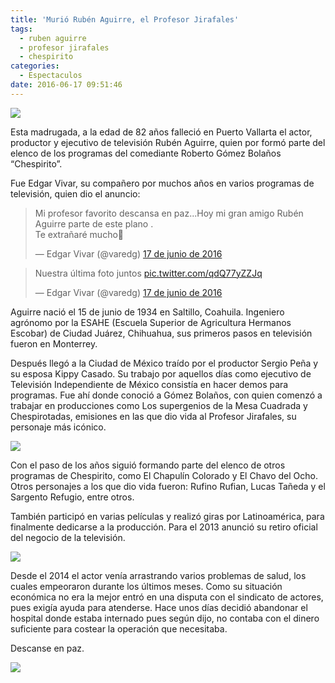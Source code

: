 ```yaml
---
title: 'Murió Rubén Aguirre, el Profesor Jirafales'
tags:
  - ruben aguirre
  - profesor jirafales
  - chespirito
categories:
  - Espectaculos
date: 2016-06-17 09:51:46
---
```

![](https://res.cloudinary.com/pidmx/image/upload/v1466175250/ruben_aguirre_rff-860x464_ko3del.jpg)

Esta madrugada, a la edad de 82 años falleció  en Puerto Vallarta el actor, productor y ejecutivo de televisión Rubén Aguirre, quien por formó parte del elenco de los programas del comediante Roberto Gómez Bolaños “Chespirito”.

Fue Edgar Vivar, su compañero por muchos años en varios programas de televisión, quien dio el anuncio:

<blockquote class="twitter-tweet" data-lang="es"><p lang="es" dir="ltr">Mi profesor favorito descansa en paz...Hoy mi gran amigo Rubén Aguirre parte de este plano . <br>Te extrañaré mucho🌹</p>&mdash; Edgar Vivar (@varedg) <a href="https://twitter.com/varedg/status/743737746506735617">17 de junio de 2016</a></blockquote>
<script async src="//platform.twitter.com/widgets.js" charset="utf-8"></script>

<blockquote class="twitter-tweet" data-lang="es"><p lang="es" dir="ltr">Nuestra última foto juntos <a href="https://t.co/qdQ77yZZJq">pic.twitter.com/qdQ77yZZJq</a></p>&mdash; Edgar Vivar (@varedg) <a href="https://twitter.com/varedg/status/743748370930405376">17 de junio de 2016</a></blockquote>
<script async src="//platform.twitter.com/widgets.js" charset="utf-8"></script>

Aguirre nació el 15 de junio de 1934 en Saltillo, Coahuila. Ingeniero agrónomo por la ESAHE (Escuela Superior de Agricultura Hermanos Escobar) de Ciudad Juárez, Chihuahua, sus primeros pasos en televisión fueron en Monterrey.

Después llegó a la Ciudad de México traído por el productor Sergio Peña y su esposa Kippy Casado. Su trabajo por aquellos días como ejecutivo de Televisión Independiente de México consistía en hacer demos para programas. Fue ahí donde conoció a Gómez Bolaños, con quien comenzó a trabajar en producciones como Los supergenios de la Mesa Cuadrada y Chespirotadas, emisiones en las que dio vida al Profesor Jirafales, su personaje más icónico.

![](https://res.cloudinary.com/pidmx/image/upload/v1466175260/image_rb3ykg.jpg)

Con el paso de los años siguió formando parte del elenco de otros programas de Chespirito, como El Chapulín Colorado y El Chavo del Ocho. Otros personajes a los que dio vida fueron: Rufino Rufian, Lucas Tañeda y el Sargento Refugio, entre otros.

También participó en varias películas y realizó giras por Latinoamérica, para finalmente dedicarse a la producción. Para el 2013 anunció su retiro oficial del negocio de la televisión.

![](https://res.cloudinary.com/pidmx/image/upload/v1466175271/ruben_aguirre_f_judu9b.jpg)

Desde el 2014 el actor venía arrastrando varios problemas de salud, los cuales empeoraron durante los últimos meses. Como su situación económica no era la mejor entró en una disputa con el sindicato de actores, pues exigía ayuda para atenderse. Hace unos días decidió abandonar el hospital donde estaba internado pues según dijo, no contaba con el dinero suficiente para costear la operación que necesitaba.

Descanse en paz.

![](https://res.cloudinary.com/pidmx/image/upload/v1466175280/ruben_aguirre44_rfh2c0.jpg)
